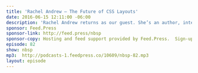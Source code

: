 ```yaml
---
title: 'Rachel Andrew — The Future of CSS Layouts'
date: 2016-06-15 12:11:00 -06:00
description: 'Rachel Andrew returns as our guest. She’s an author, international speaker, product is a web developer, speaker, co-founder of CMS Perch. She’s recently been writing and speaking about the future of web design layouts: CSS Grids and Flexbox.'
sponsor: Feed.Press
sponsor-link: http://feed.press/nbsp
sponsor-copy: Hosting and feed support provided by Feed.Press.  Sign-up today and try FeedPress on a 14 day trial (no contracts or commitments). Use promo code *nbsp* during checkout to get 10% off your first year.
episode: 82
show: nbsp
mp3:  http://podcasts-1.feedpress.co/10609/nbsp-82.mp3
layout: episode
---
```

